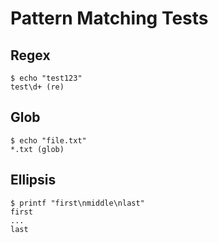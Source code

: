 # Pattern Matching Tests

## Regex

```cliscore
$ echo "test123"
test\d+ (re)
```

## Glob

```cliscore
$ echo "file.txt"
*.txt (glob)
```

## Ellipsis

```cliscore
$ printf "first\nmiddle\nlast"
first
...
last
```

